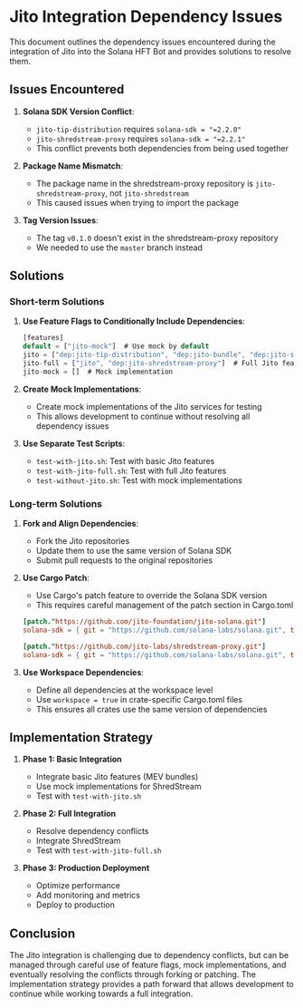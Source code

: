 # Jito Integration Dependency Issues

This document outlines the dependency issues encountered during the integration of Jito into the Solana HFT Bot and provides solutions to resolve them.

## Issues Encountered

1. **Solana SDK Version Conflict**:
   - `jito-tip-distribution` requires `solana-sdk = "=2.2.0"`
   - `jito-shredstream-proxy` requires `solana-sdk = "=2.2.1"`
   - This conflict prevents both dependencies from being used together

2. **Package Name Mismatch**:
   - The package name in the shredstream-proxy repository is `jito-shredstream-proxy`, not `jito-shredstream`
   - This caused issues when trying to import the package

3. **Tag Version Issues**:
   - The tag `v0.1.0` doesn't exist in the shredstream-proxy repository
   - We needed to use the `master` branch instead

## Solutions

### Short-term Solutions

1. **Use Feature Flags to Conditionally Include Dependencies**:
   ```rust
   [features]
   default = ["jito-mock"]  # Use mock by default
   jito = ["dep:jito-tip-distribution", "dep:jito-bundle", "dep:jito-searcher-client"]  # Basic Jito features
   jito-full = ["jito", "dep:jito-shredstream-proxy"]  # Full Jito features
   jito-mock = []  # Mock implementation
   ```

2. **Create Mock Implementations**:
   - Create mock implementations of the Jito services for testing
   - This allows development to continue without resolving all dependency issues

3. **Use Separate Test Scripts**:
   - `test-with-jito.sh`: Test with basic Jito features
   - `test-with-jito-full.sh`: Test with full Jito features
   - `test-without-jito.sh`: Test with mock implementations

### Long-term Solutions

1. **Fork and Align Dependencies**:
   - Fork the Jito repositories
   - Update them to use the same version of Solana SDK
   - Submit pull requests to the original repositories

2. **Use Cargo Patch**:
   - Use Cargo's patch feature to override the Solana SDK version
   - This requires careful management of the patch section in Cargo.toml

   ```toml
   [patch."https://github.com/jito-foundation/jito-solana.git"]
   solana-sdk = { git = "https://github.com/solana-labs/solana.git", tag = "v1.17.20" }

   [patch."https://github.com/jito-labs/shredstream-proxy.git"]
   solana-sdk = { git = "https://github.com/solana-labs/solana.git", tag = "v1.17.20" }
   ```

3. **Use Workspace Dependencies**:
   - Define all dependencies at the workspace level
   - Use `workspace = true` in crate-specific Cargo.toml files
   - This ensures all crates use the same version of dependencies

## Implementation Strategy

1. **Phase 1: Basic Integration**
   - Integrate basic Jito features (MEV bundles)
   - Use mock implementations for ShredStream
   - Test with `test-with-jito.sh`

2. **Phase 2: Full Integration**
   - Resolve dependency conflicts
   - Integrate ShredStream
   - Test with `test-with-jito-full.sh`

3. **Phase 3: Production Deployment**
   - Optimize performance
   - Add monitoring and metrics
   - Deploy to production

## Conclusion

The Jito integration is challenging due to dependency conflicts, but can be managed through careful use of feature flags, mock implementations, and eventually resolving the conflicts through forking or patching. The implementation strategy provides a path forward that allows development to continue while working towards a full integration.